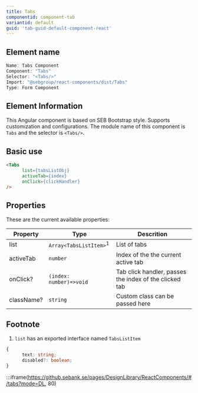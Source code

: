```yaml
---
title: Tabs
componentid: component-tab
variantid: default
guid: 'tab-guid-default-component-react'
---
```


## Element name
```javascript
Name: Tabs Component
Component: "Tabs"
Selector: "<Tabs/>"
Import: "@sebgroup/react-components/dist/Tabs"
Type: Form Component
```

## Element Information 
This Angular component is based on SEB Bootstrap style. Supports customization and configurations. The module name of this component is `Tabs` and the selector is `<Tabs/>`.

## Basic use
```html
<Tabs
      list={tabsListObj}
      activeTab={index}
      onClick={clickHandler}
/>
```

## Properties
These are the current available properties:

| Property   | Type                              | Descrition                                             |
| ---------- | --------------------------------- | ------------------------------------------------------ |
| list       | `Array<TabsListItem>`<sup>1</sup> | List of tabs                                           |
| activeTab  | `number`                          | Index of the the current active tab                    |
| onClick?   | `(index: number)=>void`           | Tab click handler, passes the index of the clicked tab |
| className? | `string`                          | Custom class can be passed here                        |

## Footnote
1. `list` has an exported interface named `TabsListItem`
```typescript
{
      text: string;
      disabled?: boolean;
}
```

:::iframe(https://github.sebank.se/pages/DesignLibrary/ReactComponents/#/tabs?mode=DL, 80)